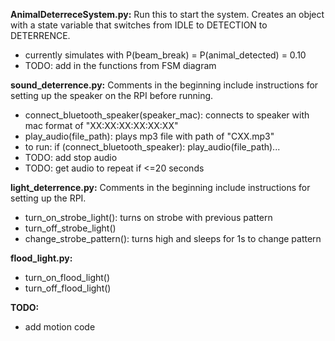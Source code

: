 **AnimalDeterreceSystem.py:** Run this to start the system. Creates an object with a state variable that switches from IDLE to DETECTION to DETERRENCE.
* currently simulates with P(beam_break) = P(animal_detected) = 0.10
* TODO: add in the functions from FSM diagram

**sound_deterrence.py:** Comments in the beginning include instructions for setting up the speaker on the RPI before running.
* connect_bluetooth_speaker(speaker_mac): connects to speaker with mac format of "XX:XX:XX:XX:XX:XX"
* play_audio(file_path): plays mp3 file with path of "CXX.mp3"
* to run: if (connect_bluetooth_speaker): play_audio(file_path)...
* TODO: add stop audio
* TODO: get audio to repeat if <=20 seconds

**light_deterrence.py:** Comments in the beginning include instructions for setting up the RPI.
* turn_on_strobe_light(): turns on strobe with previous pattern
* turn_off_strobe_light()
* change_strobe_pattern(): turns high and sleeps for 1s to change pattern

**flood_light.py:**
* turn_on_flood_light()
* turn_off_flood_light()

**TODO:**
* add motion code
